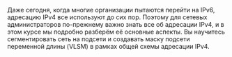 <!-- verified: agorbachev 03.05.2022 -->

<!-- 11.0.1 -->
Даже сегодня, когда многие организации пытаются перейти на IPv6, адресацию IPv4 все используют до сих пор. Поэтому для сетевых администраторов по-прежнему важно знать все об адресации IPv4, и в этом курсе мы подробно разберём её основные аспекты. Вы научитесь сегментировать сеть на подсети и создавать маску подсети переменной длины (VLSM) в рамках общей схемы адресации IPv4. 